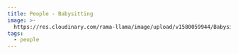 ```yaml
---
title: People - Babysitting
image: >-
  https://res.cloudinary.com/rama-llama/image/upload/v1580059944/Babysitting_jlcw9n.jpg
tags:
  - people
---
```


